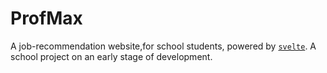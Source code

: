 # ProfMax

A job-recommendation website,for school students, powered by [`svelte`](https://github.com/sveltejs/kit/tree/master/packages/create-svelte). A school project on an early stage of development.
